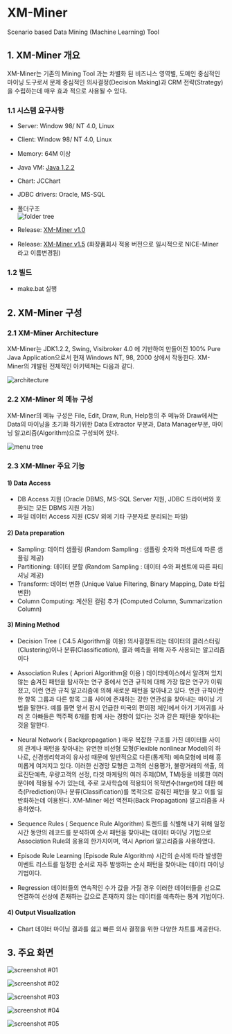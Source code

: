 # XM-Miner
Scenario based Data Mining (Machine Learning) Tool

## 1.	XM-Miner 개요
XM-Miner는 기존의 Mining Tool 과는 차별화 된 비즈니스 영역별, 도메인 중심적인 마이닝 도구로서 문제 중심적인 의사결정(Decision Making)과 CRM 전략(Strategy)을 수립하는데 매우 효과 적으로 사용될 수 있다.  

### 1.1 시스템 요구사항
+	Server: Window 98/ NT 4.0, Linux
+ Client:  Window 98/ NT 4.0, Linux
+	Memory: 64M 이상
+ Java VM: [Java 1.2.2](http://www.oracle.com/technetwork/java/javasebusiness/downloads/java-archive-downloads-javase12-419414.html)
+ Chart: JCChart
+ JDBC drivers: Oracle, MS-SQL

+ 폴더구조  
![folder tree](https://github.com/wall72/wall72.github.io/blob/master/images/xmminer_folder.png?raw=true)

+ Release: [XM-Miner v1.0](https://github.com/wall72/XM-Miner/releases/tag/1.0)
+ Release: [XM-Miner v1.5](https://github.com/wall72/XM-Miner/releases/tag/1.5)
(화장품회사 적용 버전으로 일시적으로 NICE-Miner 라고 이름변경됨)

### 1.2 빌드
+ make.bat 실행

## 2. XM-Miner 구성

### 2.1 XM-Miner Architecture
XM-Miner는 JDK1.2.2, Swing, Visibroker 4.0 에 기반하여 만들어진 100% Pure Java Application으로서 현재 Windows NT, 98, 2000 상에서 작동한다. XM-Miner의 개발된 전체적인 아키텍쳐는 다음과 같다.

![architecture](https://github.com/wall72/wall72.github.io/blob/master/images/xmminer_pic00.png?raw=true)  

### 2.2	XM-Miner 의 메뉴 구성
XM-Miner의 메뉴 구성은 File, Edit, Draw, Run, Help등의 주 메뉴와 Draw에서는 Data의 마이닝을 초기화 하기위한 Data Extractor 부분과, Data Manager부분, 마이닝 알고리즘(Algorithm)으로 구성되어 있다.

![menu tree](https://github.com/wall72/wall72.github.io/blob/master/images/xmminer_pic01.png?raw=true)  

### 2.3 XM-MIner 주요 기능
#### 1) Data Access
+	DB Access 지원 (Oracle DBMS, MS-SQL Server 지원, JDBC 드라이버와 호환되는 모든 DBMS 지원 가능)
+	파일 데이터 Access 지원 (CSV 외에 기타 구분자로 분리되는 파일)

#### 2) Data preparation
+	Sampling: 데이터 샘플링 (Random Sampling : 샘플링 숫자와 퍼센트에 따른 샘플링 제공)
+	Partitioning: 데이터 분할 (Random Sampling : 데이터 수와 퍼센트에 따른 파티셔닝 제공)
+	Transform: 데이터 변환 (Unique Value Filtering, Binary Mapping, Date 타입 변환)
+	Column Computing: 계산된 컬럼 추가 (Computed Column, Summarization Column)

#### 3)  Mining Method
+	Decision Tree ( C4.5 Algorithm을 이용)
의사결정트리는 데이터의 클러스터링(Clustering)이나 분류(Classification), 결과 예측을 위해 자주 사용되는 알고리즘이다

+	Association Rules ( Apriori Algorithm을 이용 )
데이터베이스에서 알려져 있지 않는 숨겨진 패턴을 탐사하는 연구 중에서 연관 규칙에 대해 가장 많은 연구가 이뤄졌고, 이런 연관 규칙 알고리즘에 의해 새로운 패턴을 찾아내고 있다. 연관 규칙이란 한 항목 그룹과 다른 항목 그룹 사이에 존재하는 강한 연관성을 찾아내는 마이닝 기법을 말한다. 예를 들면 앞서 잠시 언급한 미국의 편의점 체인에서 아기 기저귀를 사러 온 아빠들은 맥주팩 6개를 함께 사는 경향이 있다는 것과 같은 패턴을 찾아내는 것을 말한다.

+	Neural Network ( Backpropagation )
매우 복잡한 구조를 가진 데이터들 사이의 관계나 패턴을 찾아내는 유연한 비선형 모형(Flexible nonlinear Model)의 하나로, 신경생리학과의 유사성 때문에 일반적으로 다른(통계적) 예측모형에 비해 흥미롭게 여겨지고 있다. 이러한 신경망 모형은 고객의 신용평가, 불량거래의 색출, 의료진단예측, 우량고객의 선정, 타겟 마케팅의 여러 주제(DM, TM)등을 비롯한 여러 분야에 적용될 수가 있는데, 주로 교사학습에 적용되어 목적변수(target)에 대한 예측(Prediction)이나 분류(Classification)를 목적으로 감춰진 패턴을 찾고 이를 일반화하는데 이용된다. XM-Miner 에선 역전파(Back Propagation) 알고리즘을 사용하였다.

+	Sequence Rules ( Sequence Rule Algorithm)
트렌드를 식별해 내기 위해 일정시간 동안의 레코드를 분석하여 순서 패턴을 찾아내는 데이터 마이닝 기법으로 Association Rule의 응용의 한가지이며, 역시 Apriori 알고리즘을 사용하였다.

+	Episode Rule Learning (Episode Rule Algorithm)
시간의 순서에 따라 발생한 이벤트 리스트를 일정한 순서로 자주 발생하는 순서 패턴을 찾아내는 데이터 마이닝 기법이다.

+	Regression
데이터들의 연속적인 수가 값을 가질 경우 이러한 데이터들을 선으로 연결하여 선상에 존재하는 값으로 존재하지 않는 데이터를 예측하는 통계 기법이다.

#### 4) Output Visualization
+	Chart
데이터 마이닝 결과를 쉽고 빠른 의사 결정을 위한 다양한 차트를 제공한다.

## 3. 주요 화면

![screenshot #01](https://github.com/wall72/wall72.github.io/blob/master/images/xmminer_pic02.png?raw=true)  

![screenshot #02](https://github.com/wall72/wall72.github.io/blob/master/images/xmminer_pic03.png?raw=true)  

![screenshot #03](https://github.com/wall72/wall72.github.io/blob/master/images/xmminer_pic04.png?raw=true)  

![screenshot #04](https://github.com/wall72/wall72.github.io/blob/master/images/xmminer_pic05.png?raw=true)  

![screenshot #05](https://github.com/wall72/wall72.github.io/blob/master/images/xmminer_pic06.png?raw=true)  
